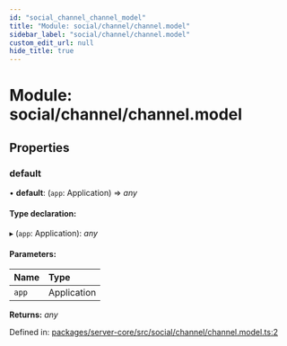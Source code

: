 ```yaml
---
id: "social_channel_channel_model"
title: "Module: social/channel/channel.model"
sidebar_label: "social/channel/channel.model"
custom_edit_url: null
hide_title: true
---
```


# Module: social/channel/channel.model

## Properties

### default

• **default**: (`app`: Application) => *any*

#### Type declaration:

▸ (`app`: Application): *any*

#### Parameters:

| Name | Type |
| :------ | :------ |
| `app` | Application |

**Returns:** *any*

Defined in: [packages/server-core/src/social/channel/channel.model.ts:2](https://github.com/xr3ngine/xr3ngine/blob/2d83606b6/packages/server-core/src/social/channel/channel.model.ts#L2)
